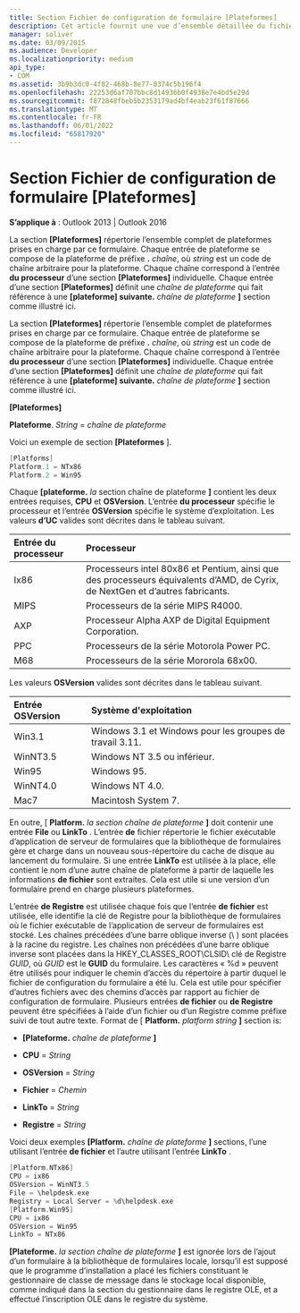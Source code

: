 ```yaml
---
title: Section Fichier de configuration de formulaire [Plateformes]
description: Cet article fournit une vue d’ensemble détaillée du fichier de configuration de formulaire [plateformes].
manager: soliver
ms.date: 03/09/2015
ms.audience: Developer
ms.localizationpriority: medium
api_type:
- COM
ms.assetid: 3b9b3dc0-4f82-468b-8e77-0374c5b196f4
ms.openlocfilehash: 22253d6af707bbc8d14936b0f4938e7e4bd5e29d
ms.sourcegitcommit: f872848fbeb5b2353179ad4bf4eab23f61f87666
ms.translationtype: MT
ms.contentlocale: fr-FR
ms.lasthandoff: 06/01/2022
ms.locfileid: "65817920"
---
```

# <a name="form-configuration-file-platforms-section"></a>Section Fichier de configuration de formulaire [Plateformes]

**S’applique à** : Outlook 2013 | Outlook 2016 
  
La section **[Plateformes]** répertorie l’ensemble complet de plateformes prises en charge par ce formulaire. Chaque entrée de plateforme se compose de la plateforme de préfixe **.** _chaîne_, où  _string_ est un code de chaîne arbitraire pour la plateforme. Chaque chaîne correspond à l’entrée **du processeur** d’une section **[Plateformes]** individuelle. Chaque entrée d’une section **[Plateformes]** définit une  _chaîne de plateforme_ qui fait référence à une **[plateforme] suivante.** _chaîne de plateforme_ **]** section comme illustré ici. 
  
La section **[Plateformes]** répertorie l’ensemble complet de plateformes prises en charge par ce formulaire. Chaque entrée de plateforme se compose de la plateforme de préfixe **.** _chaîne_, où  _string_ est un code de chaîne arbitraire pour la plateforme. Chaque chaîne correspond à l’entrée **du processeur** d’une section **[Plateformes]** individuelle. Chaque entrée d’une section **[Plateformes]** définit une  _chaîne de plateforme_ qui fait référence à une **[plateforme] suivante.** _chaîne de plateforme_ **]** section comme illustré ici. 
  
**[Plateformes]**
  
**Plateforme**. _String_ =   _chaîne de plateforme_
  
Voici un exemple de section **[Plateformes** ]. 
  
```cpp
[Platforms]
Platform.1 = NTx86
Platform.2 = Win95

```

Chaque **[plateforme.** _la_ section chaîne de plateforme **]** contient les deux entrées requises, **CPU** et **OSVersion**. L’entrée **du processeur** spécifie le processeur et l’entrée **OSVersion** spécifie le système d’exploitation. Les valeurs **d’UC** valides sont décrites dans le tableau suivant. 
  
|**Entrée du processeur**|**Processeur**|
|:-----|:-----|
|Ix86  <br/> |Processeurs intel 80x86 et Pentium, ainsi que des processeurs équivalents d’AMD, de Cyrix, de NextGen et d’autres fabricants. |
|MIPS  <br/> |Processeurs de la série MIPS R4000. |
|AXP  <br/> |Processeur Alpha AXP de Digital Equipment Corporation. |
|PPC  <br/> |Processeurs de la série Motorola Power PC. |
|M68  <br/> |Processeurs de la série Mororola 68x00. |
   
Les valeurs **OSVersion** valides sont décrites dans le tableau suivant. 
  
|**Entrée OSVersion**|**Système d'exploitation**|
|:-----|:-----|
|Win3.1  <br/> |Windows 3.1 et Windows pour les groupes de travail 3.11. |
|WinNT3.5  <br/> |Windows NT 3.5 ou inférieur. |
|Win95  <br/> |Windows 95. |
|WinNT4.0  <br/> |Windows NT 4.0. |
|Mac7  <br/> |Macintosh System 7. |
   
En outre, [ **Platform.** _la section chaîne de plateforme_ **]** doit contenir une entrée **File** ou **LinkTo** . L’entrée **de** fichier répertorie le fichier exécutable d’application de serveur de formulaires que la bibliothèque de formulaires gère et charge dans un nouveau sous-répertoire du cache de disque au lancement du formulaire. Si une entrée **LinkTo** est utilisée à la place, elle contient le nom d’une autre chaîne de plateforme à partir de laquelle les informations **de fichier** sont extraites. Cela est utile si une version d’un formulaire prend en charge plusieurs plateformes. 
  
L’entrée **de Registre** est utilisée chaque fois que l’entrée **de fichier** est utilisée, elle identifie la clé de Registre pour la bibliothèque de formulaires où le fichier exécutable de l’application de serveur de formulaires est stocké. Les chaînes précédées d’une barre oblique inverse (\ ) sont placées à la racine du registre. Les chaînes non précédées d’une barre oblique inverse sont placées dans la HKEY_CLASSES_ROOT\CLSID\ clé de Registre  _GUID_\, où  _GUID_ est le **GUID** du formulaire. Les caractères « %d » peuvent être utilisés pour indiquer le chemin d’accès du répertoire à partir duquel le fichier de configuration du formulaire a été lu. Cela est utile pour spécifier d’autres fichiers avec des chemins d’accès par rapport au fichier de configuration de formulaire. Plusieurs entrées **de fichier** ou **de Registre** peuvent être spécifiées à l’aide d’un fichier ou d’un Registre comme préfixe suivi de tout autre texte. Format de [ **Platform.** _platform string_ **]** section is: 
  
- **[Plateforme.** _chaîne de plateforme_ **]**
    
- **CPU** =   _String_
    
- **OSVersion** =   _String_
    
- **Fichier** =   _Chemin_
    
- **LinkTo** =   _String_
    
- **Registre** =   _String_
  
Voici deux exemples **[Platform.** _chaîne de plateforme_ **]** sections, l’une utilisant l’entrée **de fichier** et l’autre utilisant l’entrée **LinkTo** . 
  
```cpp
[Platform.NTx86]
CPU = ix86
OSVersion = WinNT3.5
File = \helpdesk.exe
Registry = Local Server = %d\helpdesk.exe
[Platform.Win95]
CPU = ix86
OSVersion = Win95
LinkTo = NTx86

```

**[Plateforme.** _la section chaîne de plateforme_ **]** est ignorée lors de l’ajout d’un formulaire à la bibliothèque de formulaires locale, lorsqu’il est supposé que le programme d’installation a placé les fichiers constituant le gestionnaire de classe de message dans le stockage local disponible, comme indiqué dans la section du gestionnaire dans le registre OLE, et a effectué l’inscription OLE dans le registre du système. 
  

